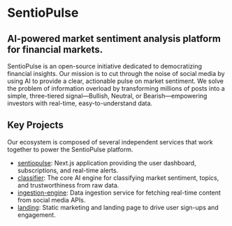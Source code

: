 # SentioPulse
## AI-powered market sentiment analysis platform for financial markets.
SentioPulse is an open-source initiative dedicated to democratizing financial insights. Our mission is to cut through the noise of social media by using AI to provide a clear, actionable pulse on market sentiment. We solve the problem of information overload by transforming millions of posts into a simple, three-tiered signal—Bullish, Neutral, or Bearish—empowering investors with real-time, easy-to-understand data.

## Key Projects
Our ecosystem is composed of several independent services that work together to power the SentioPulse platform.
- [sentiopulse](https://github.com/Sentiopulse/sentiopulse): Next.js application providing the user dashboard, subscriptions, and real-time alerts.
- [classifier](https://github.com/Sentiopulse/classifier): The core AI engine for classifying market sentiment, topics, and trustworthiness from raw data.
- [ingestion-engine](https://github.com/Sentiopulse/ingestion-engine): Data ingestion service for fetching real-time content from social media APIs.
- [landing](https://github.com/Sentiopulse/landing): Static marketing and landing page to drive user sign-ups and engagement.
